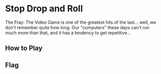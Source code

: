 # Stop Drop and Roll

The Fray: The Video Game is one of the greatest hits of the last... well, we
don't remember quite how long. Our "computers" these days can't run much more
than that, and it has a tendency to get repetitive...

## How to Play


## Flag
